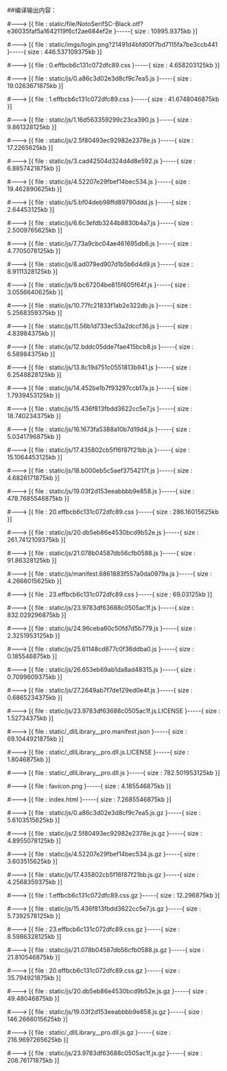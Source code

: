 ##编译输出内容：

#--->  [{ file  :  static/file/NotoSerifSC-Black.otf?e36035faf5a1642119f6cf2ae684ef2e  }-----{ size  :  10995.9375kb }]

#--->  [{ file  :  static/imgs/login.png?21491d4bfd00f7bd7115fa7be3ccb441  }-----{ size  :  446.537109375kb }]

#--->  [{ file  :  0.effbcb6c131c072dfc89.css  }-----{ size  :  4.658203125kb }]

#--->  [{ file  :  static/js/0.a86c3d02e3d8cf9c7ea5.js  }-----{ size  :  19.0263671875kb }]

#--->  [{ file  :  1.effbcb6c131c072dfc89.css  }-----{ size  :  41.6748046875kb }]

#--->  [{ file  :  static/js/1.16d563359299c23ca390.js  }-----{ size  :  9.861328125kb }]

#--->  [{ file  :  static/js/2.5f80493ec92982e2378e.js  }-----{ size  :  17.2265625kb }]

#--->  [{ file  :  static/js/3.cad42504d324d4d8e592.js  }-----{ size  :  6.8857421875kb }]

#--->  [{ file  :  static/js/4.52207e29fbef14bec534.js  }-----{ size  :  19.462890625kb }]

#--->  [{ file  :  static/js/5.bf04deb98ffd89790ddd.js  }-----{ size  :  2.64453125kb }]

#--->  [{ file  :  static/js/6.6c3efdb3244b8830b4a7.js  }-----{ size  :  2.5009765625kb }]

#--->  [{ file  :  static/js/7.73a9cbc04ae461695db6.js  }-----{ size  :  4.7705078125kb }]

#--->  [{ file  :  static/js/8.ad079ed907d1b5b6d4d9.js  }-----{ size  :  8.9111328125kb }]

#--->  [{ file  :  static/js/9.bc67204be815f605f64f.js  }-----{ size  :  3.0556640625kb }]

#--->  [{ file  :  static/js/10.77fc21833f1ab2e322db.js  }-----{ size  :  5.2568359375kb }]

#--->  [{ file  :  static/js/11.56b1d733ec53a2dccf36.js  }-----{ size  :  4.83984375kb }]

#--->  [{ file  :  static/js/12.bddc05dde7fae415bcb8.js  }-----{ size  :  6.58984375kb }]

#--->  [{ file  :  static/js/13.8c19d751c0551813b941.js  }-----{ size  :  6.2548828125kb }]

#--->  [{ file  :  static/js/14.452be1b7f93297ccb17a.js  }-----{ size  :  1.7939453125kb }]

#--->  [{ file  :  static/js/15.436f813fbdd3622cc5e7.js  }-----{ size  :  18.740234375kb }]

#--->  [{ file  :  static/js/16.1673fa5388a10b7d19d4.js  }-----{ size  :  5.0341796875kb }]

#--->  [{ file  :  static/js/17.435802cb5f16f87f21bb.js  }-----{ size  :  15.1064453125kb }]

#--->  [{ file  :  static/js/18.b000eb5c5aef3754217f.js  }-----{ size  :  4.6826171875kb }]

#--->  [{ file  :  static/js/19.03f2d153eeabbbb9e858.js  }-----{ size  :  478.7685546875kb }]

#--->  [{ file  :  20.effbcb6c131c072dfc89.css  }-----{ size  :  286.16015625kb }]

#--->  [{ file  :  static/js/20.db5eb86e4530bcd9b52e.js  }-----{ size  :  261.7412109375kb }]

#--->  [{ file  :  static/js/21.078b04587db56cfb0588.js  }-----{ size  :  91.86328125kb }]

#--->  [{ file  :  static/js/manifest.6861883f557a0da0979a.js  }-----{ size  :  4.2666015625kb }]

#--->  [{ file  :  23.effbcb6c131c072dfc89.css  }-----{ size  :  69.03125kb }]

#--->  [{ file  :  static/js/23.9783df63688c0505ac1f.js  }-----{ size  :  832.029296875kb }]

#--->  [{ file  :  static/js/24.96ceba60c50fd7d5b779.js  }-----{ size  :  2.3251953125kb }]

#--->  [{ file  :  static/js/25.61148cd877c0f36ddba0.js  }-----{ size  :  0.185546875kb }]

#--->  [{ file  :  static/js/26.653eb69ab1da8ad48315.js  }-----{ size  :  0.7099609375kb }]

#--->  [{ file  :  static/js/27.2649ab7f7de129ed0e4f.js  }-----{ size  :  0.6865234375kb }]

#--->  [{ file  :  static/js/23.9783df63688c0505ac1f.js.LICENSE  }-----{ size  :  1.52734375kb }]

#--->  [{ file  :  static/_dllLibrary__pro.manifest.json  }-----{ size  :  69.1044921875kb }]

#--->  [{ file  :  static/_dllLibrary__pro.dll.js.LICENSE  }-----{ size  :  1.8046875kb }]

#--->  [{ file  :  static/_dllLibrary__pro.dll.js  }-----{ size  :  782.501953125kb }]

#--->  [{ file  :  favicon.png  }-----{ size  :  4.185546875kb }]

#--->  [{ file  :  index.html  }-----{ size  :  7.2685546875kb }]

#--->  [{ file  :  static/js/0.a86c3d02e3d8cf9c7ea5.js.gz  }-----{ size  :  5.6103515625kb }]

#--->  [{ file  :  static/js/2.5f80493ec92982e2378e.js.gz  }-----{ size  :  4.8955078125kb }]

#--->  [{ file  :  static/js/4.52207e29fbef14bec534.js.gz  }-----{ size  :  3.603515625kb }]

#--->  [{ file  :  static/js/17.435802cb5f16f87f21bb.js.gz  }-----{ size  :  4.2568359375kb }]

#--->  [{ file  :  1.effbcb6c131c072dfc89.css.gz  }-----{ size  :  12.296875kb }]

#--->  [{ file  :  static/js/15.436f813fbdd3622cc5e7.js.gz  }-----{ size  :  5.7392578125kb }]

#--->  [{ file  :  23.effbcb6c131c072dfc89.css.gz  }-----{ size  :  8.5986328125kb }]

#--->  [{ file  :  static/js/21.078b04587db56cfb0588.js.gz  }-----{ size  :  21.810546875kb }]

#--->  [{ file  :  20.effbcb6c131c072dfc89.css.gz  }-----{ size  :  35.794921875kb }]

#--->  [{ file  :  static/js/20.db5eb86e4530bcd9b52e.js.gz  }-----{ size  :  49.48046875kb }]

#--->  [{ file  :  static/js/19.03f2d153eeabbbb9e858.js.gz  }-----{ size  :  146.2666015625kb }]

#--->  [{ file  :  static/_dllLibrary__pro.dll.js.gz  }-----{ size  :  216.9697265625kb }]

#--->  [{ file  :  static/js/23.9783df63688c0505ac1f.js.gz  }-----{ size  :  208.76171875kb }]

